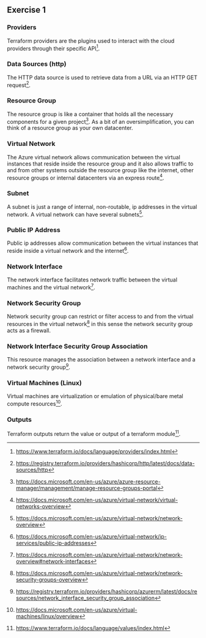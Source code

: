 ## Exercise 1

### Providers
Terraform providers are the plugins used to interact with the cloud providers through their specific API[^1].

### Data Sources (http)
The HTTP data source is used to retrieve data from a URL via an HTTP GET request[^2].

### Resource Group
The resource group is like a container that holds all the necessary components for a given project[^3]. As a bit of an oversimplification, you can think of a resource group as your own datacenter.

### Virtual Network
The Azure virtual network allows communication between the virtual instances that reside inside the resource group and it also allows traffic to and from other systems outside the resource group like the internet, other resource groups or internal datacenters via an express route[^4].

### Subnet  
A subnet is just a range of internal, non-routable, ip addresses in the virtual network. A virtual network can have several subnets[^5].

### Public IP Address
Public ip addresses allow communication between the virtual instances that reside inside a virtual network and the internet[^6].

### Network Interface
The network interface facilitates network traffic between the virtual machines and the virtual network[^7].

### Network Security Group
Network security group can restrict or filter access to and from the virtual resources in the virtual network[^8] in this sense the network security group acts as a firewall. 

### Network Interface Security Group Association
This resource manages the association between a network interface and a network security group[^9].

### Virtual Machines (Linux)
Virtual machines are virtualization or emulation of physical/bare metal compute resources[^10].

### Outputs
Terraform outputs return the value or output of a terraform module[^11].

[^1]: https://www.terraform.io/docs/language/providers/index.html 
[^2]: https://registry.terraform.io/providers/hashicorp/http/latest/docs/data-sources/http 
[^3]: https://docs.microsoft.com/en-us/azure/azure-resource-manager/management/manage-resource-groups-portal 
[^4]: https://docs.microsoft.com/en-us/azure/virtual-network/virtual-networks-overview 
[^5]: https://docs.microsoft.com/en-us/azure/virtual-network/network-overview 
[^6]: https://docs.microsoft.com/en-us/azure/virtual-network/ip-services/public-ip-addresses 
[^7]: https://docs.microsoft.com/en-us/azure/virtual-network/network-overview#network-interfaces 
[^8]: https://docs.microsoft.com/en-us/azure/virtual-network/network-security-groups-overview
[^9]: https://registry.terraform.io/providers/hashicorp/azurerm/latest/docs/resources/network_interface_security_group_association
[^10]: https://docs.microsoft.com/en-us/azure/virtual-machines/linux/overview
[^11]: https://www.terraform.io/docs/language/values/index.html 



